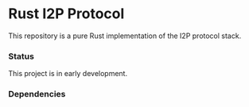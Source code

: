 # Rust I2P Protocol
This repository is a pure Rust implementation of the I2P protocol stack.

### Status
This project is in early development.

### Dependencies
